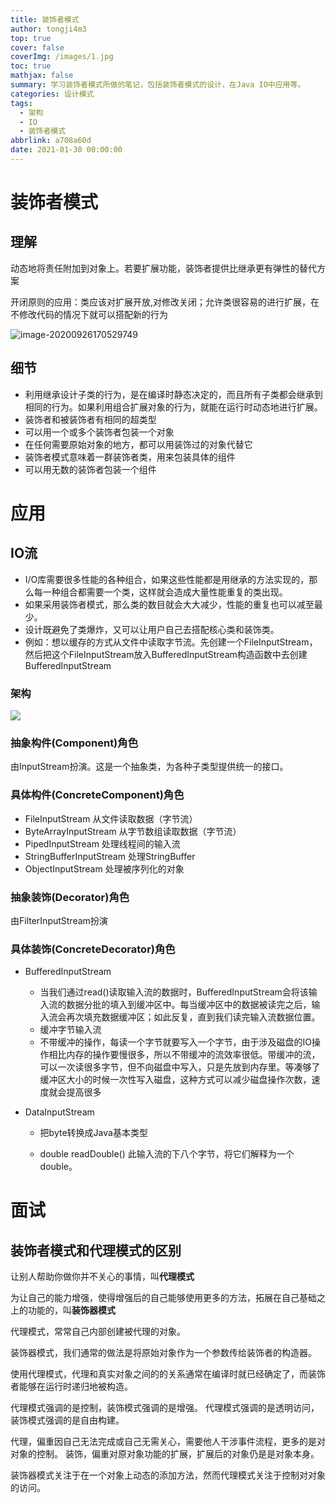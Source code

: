 ```yaml
---
title: 装饰者模式
author: tongji4m3
top: true
cover: false
coverImg: /images/1.jpg
toc: true
mathjax: false
summary: 学习装饰者模式所做的笔记，包括装饰者模式的设计，在Java IO中应用等。
categories: 设计模式
tags:
  - 架构
  - IO
  - 装饰者模式
abbrlink: a708a60d
date: 2021-01-30 00:00:00
---
```




# 装饰者模式

## 理解

动态地将责任附加到对象上。若要扩展功能，装饰者提供比继承更有弹性的替代方案

开闭原则的应用：类应该对扩展开放,对修改关闭；允许类很容易的进行扩展，在不修改代码的情况下就可以搭配新的行为



![image-20200926170529749](https://tongji4m3.oss-cn-beijing.aliyuncs.com/image-20200926170529749.png)

## 细节

+ 利用继承设计子类的行为，是在编译时静态决定的，而且所有子类都会继承到相同的行为。如果利用组合扩展对象的行为，就能在运行时动态地进行扩展。
+ 装饰者和被装饰者有相同的超类型
+ 可以用一个或多个装饰者包装一个对象
+ 在任何需要原始对象的地方，都可以用装饰过的对象代替它
+ 装饰者模式意味着一群装饰者类，用来包装具体的组件
+ 可以用无数的装饰者包装一个组件

# 应用

## IO流

+ I/O库需要很多性能的各种组合，如果这些性能都是用继承的方法实现的，那么每一种组合都需要一个类，这样就会造成大量性能重复的类出现。
+ 如果采用装饰者模式，那么类的数目就会大大减少，性能的重复也可以减至最少。
+ 设计既避免了类爆炸，又可以让用户自己去搭配核心类和装饰类。
+ 例如：想以缓存的方式从文件中读取字节流。先创建一个FileInputStream，然后把这个FileInputStream放入BufferedInputStream构造函数中去创建BufferedInputStream

### 架构

![](https://tongji2021.oss-cn-shanghai.aliyuncs.com/img/720290-36c8d9a6e8f77e51.png)

### 抽象构件(Component)角色

由InputStream扮演。这是一个抽象类，为各种子类型提供统一的接口。

### 具体构件(ConcreteComponent)角色

+ FileInputStream 从文件读取数据（字节流）
+ ByteArrayInputStream 从字节数组读取数据（字节流）
+ PipedInputStream 处理线程间的输入流
+ StringBufferInputStream 处理StringBuffer
+ ObjectInputStream 处理被序列化的对象

### 抽象装饰(Decorator)角色

由FilterInputStream扮演

### 具体装饰(ConcreteDecorator)角色

+ BufferedInputStream

    + 当我们通过read()读取输入流的数据时，BufferedInputStream会将该输入流的数据分批的填入到缓冲区中。每当缓冲区中的数据被读完之后，输入流会再次填充数据缓冲区；如此反复，直到我们读完输入流数据位置。
    + 缓冲字节输入流
    + 不带缓冲的操作，每读一个字节就要写入一个字节，由于涉及磁盘的IO操作相比内存的操作要慢很多，所以不带缓冲的流效率很低。带缓冲的流，可以一次读很多字节，但不向磁盘中写入，只是先放到内存里。等凑够了缓冲区大小的时候一次性写入磁盘，这种方式可以减少磁盘操作次数，速度就会提高很多

+ DataInputStream

    + 把byte转换成Java基本类型

    +  double readDouble() 此输入流的下八个字节，将它们解释为一个 double。


# 面试

## 装饰者模式和代理模式的区别

让别人帮助你做你并不关心的事情，叫**代理模式**

为让自己的能力增强，使得增强后的自己能够使用更多的方法，拓展在自己基础之上的功能的，叫**装饰器模式**





代理模式，常常自己内部创建被代理的对象。

装饰器模式，我们通常的做法是将原始对象作为一个参数传给装饰者的构造器。



使用代理模式，代理和真实对象之间的的关系通常在编译时就已经确定了，而装饰者能够在运行时递归地被构造。  

代理模式强调的是控制，装饰模式强调的是增强。
代理模式强调的是透明访问，装饰模式强调的是自由构建。

代理，偏重因自己无法完成或自己无需关心，需要他人干涉事件流程，更多的是对对象的控制。
装饰，偏重对原对象功能的扩展，扩展后的对象仍是是对象本身。

装饰器模式关注于在一个对象上动态的添加方法，然而代理模式关注于控制对对象的访问。